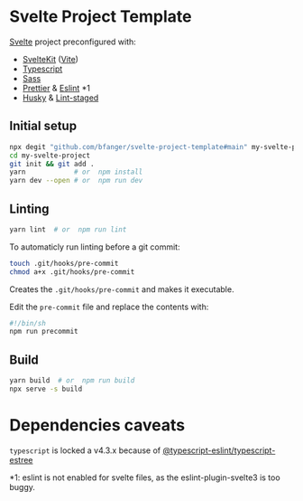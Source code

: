 # Svelte Project Template

[Svelte](https://svelte.dev/) project preconfigured with:

- [SvelteKit](https://kit.svelte.dev/) ([Vite](https://vitejs.dev))
- [Typescript](http://typescriptlang.org)
- [Sass](https://sass-lang.com)
- [Prettier](https://prettier.io) & [Eslint](https://eslint.org) \*1
- [Husky](https://typicode.github.io/husky/) & [Lint-staged](https://github.com/okonet/lint-staged)

## Initial setup

```sh
npx degit "github.com/bfanger/svelte-project-template#main" my-svelte-project
cd my-svelte-project
git init && git add .
yarn            # or  npm install
yarn dev --open # or  npm run dev
```

## Linting

```sh
yarn lint  # or  npm run lint
```

To automaticly run linting before a git commit:

```sh
touch .git/hooks/pre-commit
chmod a+x .git/hooks/pre-commit
```

Creates the `.git/hooks/pre-commit` and makes it executable.

Edit the `pre-commit` file and replace the contents with:

```sh
#!/bin/sh
npm run precommit
```

## Build

```sh
yarn build  # or  npm run build
npx serve -s build
```

# Dependencies caveats

`typescript` is locked a v4.3.x because of [@typescript-eslint/typescript-estree](https://github.com/typescript-eslint/typescript-eslint/pull/3730)

\*1: eslint is not enabled for svelte files, as the eslint-plugin-svelte3 is too buggy.
